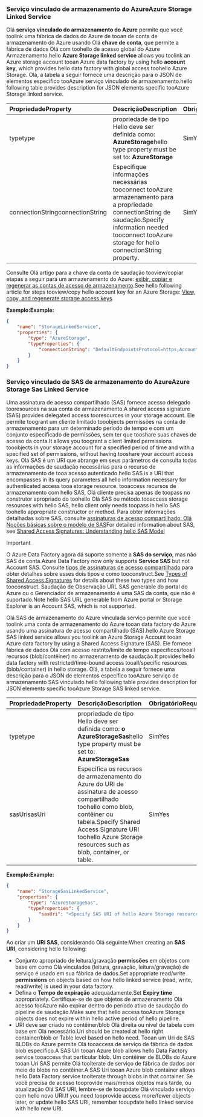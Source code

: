 ### <a name="azure-storage-linked-service"></a><span data-ttu-id="bb3c2-101">Serviço vinculado de armazenamento do Azure</span><span class="sxs-lookup"><span data-stu-id="bb3c2-101">Azure Storage Linked Service</span></span>
<span data-ttu-id="bb3c2-102">Olá **serviço vinculado do armazenamento do Azure** permite que você toolink uma fábrica de dados do Azure de tooan de conta de armazenamento do Azure usando Olá **chave de conta**, que permite a fábrica de dados Olá com toohello de acesso global do Azure Armazenamento.</span><span class="sxs-lookup"><span data-stu-id="bb3c2-102">hello **Azure Storage linked service** allows you toolink an Azure storage account tooan Azure data factory by using hello **account key**, which provides hello data factory with global access toohello Azure Storage.</span></span> <span data-ttu-id="bb3c2-103">Olá, a tabela a seguir fornece uma descrição para o JSON de elementos específico tooAzure serviço vinculado de armazenamento.</span><span class="sxs-lookup"><span data-stu-id="bb3c2-103">hello following table provides description for JSON elements specific tooAzure Storage linked service.</span></span>

| <span data-ttu-id="bb3c2-104">Propriedade</span><span class="sxs-lookup"><span data-stu-id="bb3c2-104">Property</span></span> | <span data-ttu-id="bb3c2-105">Descrição</span><span class="sxs-lookup"><span data-stu-id="bb3c2-105">Description</span></span> | <span data-ttu-id="bb3c2-106">Obrigatório</span><span class="sxs-lookup"><span data-stu-id="bb3c2-106">Required</span></span> |
|:--- |:--- |:--- |
| <span data-ttu-id="bb3c2-107">type</span><span class="sxs-lookup"><span data-stu-id="bb3c2-107">type</span></span> |<span data-ttu-id="bb3c2-108">propriedade de tipo Hello deve ser definida como: **AzureStorage**</span><span class="sxs-lookup"><span data-stu-id="bb3c2-108">hello type property must be set to: **AzureStorage**</span></span> |<span data-ttu-id="bb3c2-109">Sim</span><span class="sxs-lookup"><span data-stu-id="bb3c2-109">Yes</span></span> |
| <span data-ttu-id="bb3c2-110">connectionString</span><span class="sxs-lookup"><span data-stu-id="bb3c2-110">connectionString</span></span> |<span data-ttu-id="bb3c2-111">Especifique informações necessárias tooconnect tooAzure armazenamento para a propriedade connectionString de saudação.</span><span class="sxs-lookup"><span data-stu-id="bb3c2-111">Specify information needed tooconnect tooAzure storage for hello connectionString property.</span></span> |<span data-ttu-id="bb3c2-112">Sim</span><span class="sxs-lookup"><span data-stu-id="bb3c2-112">Yes</span></span> |

<span data-ttu-id="bb3c2-113">Consulte Olá artigo para a chave da conta de saudação tooview/copiar etapas a seguir para um armazenamento do Azure: [exibir, copiar e regenerar as contas de acesso de armazenamento](../articles/storage/common/storage-create-storage-account.md#manage-your-storage-account).</span><span class="sxs-lookup"><span data-stu-id="bb3c2-113">See hello following article for steps tooview/copy hello account key for an Azure Storage: [View, copy, and regenerate storage access keys](../articles/storage/common/storage-create-storage-account.md#manage-your-storage-account).</span></span>

<span data-ttu-id="bb3c2-114">**Exemplo:**</span><span class="sxs-lookup"><span data-stu-id="bb3c2-114">**Example:**</span></span>  

```json
{  
    "name": "StorageLinkedService",  
    "properties": {  
        "type": "AzureStorage",  
        "typeProperties": {  
            "connectionString": "DefaultEndpointsProtocol=https;AccountName=<accountname>;AccountKey=<accountkey>"  
        }  
    }  
}  
```

### <a name="azure-storage-sas-linked-service"></a><span data-ttu-id="bb3c2-115">Serviço vinculado de SAS de armazenamento do Azure</span><span class="sxs-lookup"><span data-stu-id="bb3c2-115">Azure Storage Sas Linked Service</span></span>
<span data-ttu-id="bb3c2-116">Uma assinatura de acesso compartilhado (SAS) fornece acesso delegado tooresources na sua conta de armazenamento.</span><span class="sxs-lookup"><span data-stu-id="bb3c2-116">A shared access signature (SAS) provides delegated access tooresources in your storage account.</span></span> <span data-ttu-id="bb3c2-117">Ele permite toogrant um cliente limitado tooobjects permissões na conta de armazenamento para um determinado período de tempo e com um conjunto especificado de permissões, sem ter que tooshare suas chaves de acesso da conta.</span><span class="sxs-lookup"><span data-stu-id="bb3c2-117">It allows you toogrant a client limited permissions tooobjects in your storage account for a specified period of time and with a specified set of permissions, without having tooshare your account access keys.</span></span> <span data-ttu-id="bb3c2-118">Olá SAS é um URI que abrange em seus parâmetros de consulta todas as informações de saudação necessárias para o recurso de armazenamento de tooa acesso autenticado.</span><span class="sxs-lookup"><span data-stu-id="bb3c2-118">hello SAS is a URI that encompasses in its query parameters all hello information necessary for authenticated access tooa storage resource.</span></span> <span data-ttu-id="bb3c2-119">tooaccess recursos de armazenamento com hello SAS, Olá cliente precisa apenas de toopass no construtor apropriado do toohello Olá SAS ou método.</span><span class="sxs-lookup"><span data-stu-id="bb3c2-119">tooaccess storage resources with hello SAS, hello client only needs toopass in hello SAS toohello appropriate constructor or method.</span></span> <span data-ttu-id="bb3c2-120">Para obter informações detalhadas sobre SAS, consulte [assinaturas de acesso compartilhado: Olá Noções básicas sobre o modelo de SAS](../articles/storage/common/storage-dotnet-shared-access-signature-part-1.md)</span><span class="sxs-lookup"><span data-stu-id="bb3c2-120">For detailed information about SAS, see [Shared Access Signatures: Understanding hello SAS Model](../articles/storage/common/storage-dotnet-shared-access-signature-part-1.md)</span></span>

> [!IMPORTANT]
> <span data-ttu-id="bb3c2-121">O Azure Data Factory agora dá suporte somente a **SAS do serviço**, mas não SAS de conta.</span><span class="sxs-lookup"><span data-stu-id="bb3c2-121">Azure Data Factory now only supports **Service SAS** but not Account SAS.</span></span> <span data-ttu-id="bb3c2-122">Consulte [tipos de assinaturas de acesso compartilhado](../articles/storage/common/storage-dotnet-shared-access-signature-part-1.md#types-of-shared-access-signatures) para obter detalhes sobre esses dois tipos e como tooconstruct.</span><span class="sxs-lookup"><span data-stu-id="bb3c2-122">See [Types of Shared Access Signatures](../articles/storage/common/storage-dotnet-shared-access-signature-part-1.md#types-of-shared-access-signatures) for details about these two types and how tooconstruct.</span></span> <span data-ttu-id="bb3c2-123">Saudação de Observação URL SAS generable do portal do Azure ou o Gerenciador de armazenamento é uma SAS da conta, que não é suportado.</span><span class="sxs-lookup"><span data-stu-id="bb3c2-123">Note hello SAS URL generable from Azure portal or Storage Explorer is an Account SAS, which is not supported.</span></span>
> 

<span data-ttu-id="bb3c2-124">Olá SAS de armazenamento do Azure vinculada serviço permite que você toolink uma conta de armazenamento do Azure tooan data factory do Azure usando uma assinatura de acesso compartilhado (SAS).</span><span class="sxs-lookup"><span data-stu-id="bb3c2-124">hello Azure Storage SAS linked service allows you toolink an Azure Storage Account tooan Azure data factory by using a Shared Access Signature (SAS).</span></span> <span data-ttu-id="bb3c2-125">Ele fornece fábrica de dados Olá com acesso restrito/limite de tempo específicos/tooall recursos (blob/contêiner) no armazenamento de saudação.</span><span class="sxs-lookup"><span data-stu-id="bb3c2-125">It provides hello data factory with restricted/time-bound access tooall/specific resources (blob/container) in hello storage.</span></span> <span data-ttu-id="bb3c2-126">Olá, a tabela a seguir fornece uma descrição para o JSON de elementos específico tooAzure serviço de armazenamento SAS vinculado.</span><span class="sxs-lookup"><span data-stu-id="bb3c2-126">hello following table provides description for JSON elements specific tooAzure Storage SAS linked service.</span></span> 

| <span data-ttu-id="bb3c2-127">Propriedade</span><span class="sxs-lookup"><span data-stu-id="bb3c2-127">Property</span></span> | <span data-ttu-id="bb3c2-128">Descrição</span><span class="sxs-lookup"><span data-stu-id="bb3c2-128">Description</span></span> | <span data-ttu-id="bb3c2-129">Obrigatório</span><span class="sxs-lookup"><span data-stu-id="bb3c2-129">Required</span></span> |
|:--- |:--- |:--- |
| <span data-ttu-id="bb3c2-130">type</span><span class="sxs-lookup"><span data-stu-id="bb3c2-130">type</span></span> |<span data-ttu-id="bb3c2-131">propriedade de tipo Hello deve ser definida como: **o AzureStorageSas**</span><span class="sxs-lookup"><span data-stu-id="bb3c2-131">hello type property must be set to: **AzureStorageSas**</span></span> |<span data-ttu-id="bb3c2-132">Sim</span><span class="sxs-lookup"><span data-stu-id="bb3c2-132">Yes</span></span> |
| <span data-ttu-id="bb3c2-133">sasUri</span><span class="sxs-lookup"><span data-stu-id="bb3c2-133">sasUri</span></span> |<span data-ttu-id="bb3c2-134">Especifica os recursos de armazenamento do Azure do URI de assinatura de acesso compartilhado toohello como blob, contêiner ou tabela.</span><span class="sxs-lookup"><span data-stu-id="bb3c2-134">Specify Shared Access Signature URI toohello Azure Storage resources such as blob, container, or table.</span></span>  |<span data-ttu-id="bb3c2-135">Sim</span><span class="sxs-lookup"><span data-stu-id="bb3c2-135">Yes</span></span> |

<span data-ttu-id="bb3c2-136">**Exemplo:**</span><span class="sxs-lookup"><span data-stu-id="bb3c2-136">**Example:**</span></span>

```json
{  
    "name": "StorageSasLinkedService",  
    "properties": {  
        "type": "AzureStorageSas",  
        "typeProperties": {  
            "sasUri": "<Specify SAS URI of hello Azure Storage resource>"   
        }  
    }  
}  
```

<span data-ttu-id="bb3c2-137">Ao criar um **URI SAS**, considerando Olá seguinte:</span><span class="sxs-lookup"><span data-stu-id="bb3c2-137">When creating an **SAS URI**, considering hello following:</span></span>  

* <span data-ttu-id="bb3c2-138">Conjunto apropriado de leitura/gravação **permissões** em objetos com base em como Olá vinculados (leitura, gravação, leitura/gravação) de serviço é usado em sua fábrica de dados.</span><span class="sxs-lookup"><span data-stu-id="bb3c2-138">Set appropriate read/write **permissions** on objects based on how hello linked service (read, write, read/write) is used in your data factory.</span></span>
* <span data-ttu-id="bb3c2-139">Defina o **Tempo de expiração** adequadamente.</span><span class="sxs-lookup"><span data-stu-id="bb3c2-139">Set **Expiry time** appropriately.</span></span> <span data-ttu-id="bb3c2-140">Certifique-se de que objetos de armazenamento Olá acesso tooAzure não expirar dentro do período ativo de saudação do pipeline de saudação.</span><span class="sxs-lookup"><span data-stu-id="bb3c2-140">Make sure that hello access tooAzure Storage objects does not expire within hello active period of hello pipeline.</span></span>
* <span data-ttu-id="bb3c2-141">URI deve ser criado no contêiner/blob Olá direita ou nível de tabela com base em Olá necessário.</span><span class="sxs-lookup"><span data-stu-id="bb3c2-141">Uri should be created at hello right container/blob or Table level based on hello need.</span></span> <span data-ttu-id="bb3c2-142">Tooan um Uri de SAS BLOBs do Azure permite Olá tooaccess de serviço de fábrica de dados blob específico.</span><span class="sxs-lookup"><span data-stu-id="bb3c2-142">A SAS Uri tooan Azure blob allows hello Data Factory service tooaccess that particular blob.</span></span> <span data-ttu-id="bb3c2-143">Um contêiner de BLOBs do Azure tooan Uri SAS permite Olá tooiterate de serviço de fábrica de dados por meio de blobs no contêiner.</span><span class="sxs-lookup"><span data-stu-id="bb3c2-143">A SAS Uri tooan Azure blob container allows hello Data Factory service tooiterate through blobs in that container.</span></span> <span data-ttu-id="bb3c2-144">Se você precisa de acesso tooprovide mais/menos objetos mais tarde, ou atualização Olá SAS URI, lembre-se de tooupdate Olá vinculado serviço com hello novo URI.</span><span class="sxs-lookup"><span data-stu-id="bb3c2-144">If you need tooprovide access more/fewer objects later, or update hello SAS URI, remember tooupdate hello linked service with hello new URI.</span></span>   

